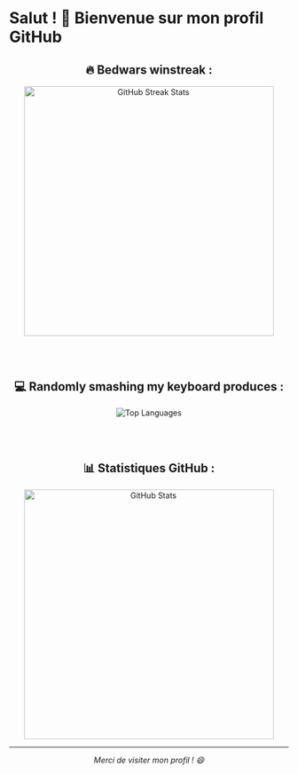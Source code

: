 # Salut ! 👋 Bienvenue sur mon profil GitHub

<div align="center">

## 🔥 Bedwars winstreak :
<img src="https://streak-stats.demolab.com/?user=MamadoubarryGLRSB&theme=dark&hide_border=true" width="450" alt="GitHub Streak Stats"/>

<br/><br/>

## 💻 Randomly smashing my keyboard produces :
<img src="https://github-readme-stats.vercel.app/api/top-langs/?username=MamadoubarryGLRSB&count_private=true&show_icons=true&langs_count=8&theme=dark&layout=compact&hide=html,css&include_all_commits=true&card_width=445&hide_border=true" alt="Top Languages"/>

<br/><br/>

## 📊 Statistiques GitHub :
<img src="https://github-readme-stats.vercel.app/api?username=MamadoubarryGLRSB&show_icons=true&theme=dark&count_private=true&hide_border=true" width="450" alt="GitHub Stats"/>

</div>

---

<div align="center">
<i>Merci de visiter mon profil ! 😄</i>
</div>
